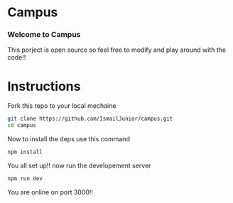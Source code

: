 # Campus

### Welcome to **Campus**

This porject is open source so feel free to modify and play around with the code!!

# Instructions

Fork this repo to your local mechaine 

```bash
git clone https://github.com/IsmailJunior/campus.git
cd campus
```

Now to install the deps use this command

```bash
npm install
```

You all set up!!
now run the developement server

```bash
npm run dev
```

You are online on port 3000!!